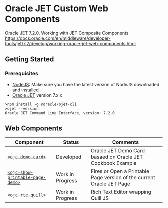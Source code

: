 

# Oracle JET Custom Web Components

Oracle JET 7.2.0, Working with JET Composite Components
https://docs.oracle.com/en/middleware/developer-tools/jet/7.2/develop/working-oracle-jet-web-components.html

## Getting Started

### Prerequisites
 - [NodeJS](https://nodejs.org/es/download/): Make sure you have the latest version of NodeJS downloaded and installed 
 - [Oracle JET](https://www.oracle.com/webfolder/technetwork/jet/index.html) version 7.x.x
```
>npm install -g @oracle/ojet-cli
>ojet --version
Oracle JET Command Line Interface, version: 7.2.0
```

## Web Components

|Component| Status | Comments
|----|---| ---|
|[`<ojc-demo-card>`](https://github.com/DanielMerchan/ojet-custom-components/tree/master/src/js/jet-composites/ojc-card) | Developed |  Oracle JET Demo Card basaed on Oracle JET Cookbook Example |
| [`<ojc-show-printable-page-demo>`](https://github.com/DanielMerchan/ojet-custom-components/tree/master/src/js/jet-composites/ojc-show-printable-page) | Work in Progress | Fires or Open a Printable Page version of the current Oracle JET Page
| [`<ojc-rte-quill>`]() | Work in Progress | Rich Text Editor wrapping Quill JS
